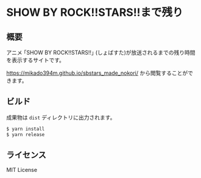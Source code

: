 # SHOW BY ROCK!!STARS!!まで残り

## 概要
アニメ ｢SHOW BY ROCK!!STARS!!｣ (しょばすた)が放送されるまでの残り時間を表示するサイトです。

https://mikado394m.github.io/sbstars_made_nokori/ から閲覧することができます。

## ビルド
成果物は `dist` ディレクトリに出力されます。

``` bash
$ yarn install
$ yarn release
```

## ライセンス
MIT License
